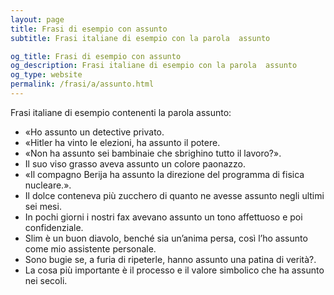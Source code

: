 ```yaml
---
layout: page
title: Frasi di esempio con assunto 
subtitle: Frasi italiane di esempio con la parola  assunto

og_title: Frasi di esempio con assunto 
og_description: Frasi italiane di esempio con la parola  assunto
og_type: website
permalink: /frasi/a/assunto.html
---
```


Frasi italiane di esempio contenenti la parola assunto:


- «Ho assunto un detective privato.
- «Hitler ha vinto le elezioni, ha assunto il potere.
- «Non ha assunto sei bambinaie che sbrighino tutto il lavoro?».
- Il suo viso grasso aveva assunto un colore paonazzo.
- «Il compagno Berija ha assunto la direzione del programma di fisica nucleare.».
- Il dolce conteneva più zucchero di quanto ne avesse assunto negli ultimi sei mesi.
- In pochi giorni i nostri fax avevano assunto un tono affettuoso e poi confidenziale.
- Slim è un buon diavolo, benché sia un’anima persa, così l’ho assunto come mio assistente personale.
- Sono bugie se, a furia di ripeterle, hanno assunto una patina di verità?.
- La cosa più importante è il processo e il valore simbolico che ha assunto nei secoli.
